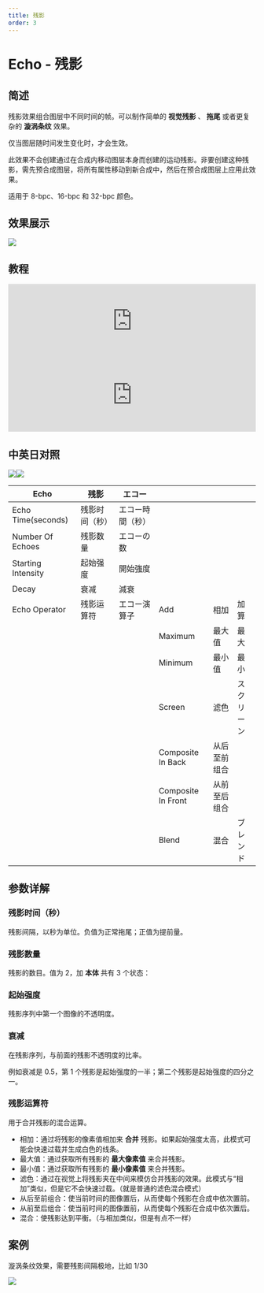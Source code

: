```yaml
---
title: 残影
order: 3
---
```


# Echo - 残影

## 简述

残影效果组合图层中不同时间的帧。可以制作简单的 **视觉残影** 、 **拖尾** 或者更复杂的 **漩涡条纹** 效果。

仅当图层随时间发生变化时，才会生效。

此效果不会创建通过在合成内移动图层本身而创建的运动残影。非要创建这种残影，需先预合成图层，将所有属性移动到新合成中，然后在预合成图层上应用此效果。

适用于 8-bpc、16-bpc 和 32-bpc 颜色。

## 效果展示

![](https://cdn.yuelili.com/20220102102312.png)

## 教程

<iframe src="https://player.bilibili.com/player.html?bvid=BV1e34y1X7Vj&page=40&high_quality=1" width="100%" allowfullscreen="allowfullscreen" frameborder="0"></iframe>

<iframe src="https://player.bilibili.com/player.html?bvid=BV1bt411b7Xx&page=1&high_quality=1" width="100%" allowfullscreen="allowfullscreen" frameborder="0"></iframe>

## 中英日对照

![](https://mir.yuelili.com/user/AE/effects/AE-Effects-Time-Echo.png)![](https://mir.yuelili.com/user/AE/effects/AE-Effects-Time-Echo_cn.png)

| Echo               | 残影           | エコー           |                    |              |            |
| ------------------ | -------------- | ---------------- | ------------------ | ------------ | ---------- |
| Echo Time(seconds) | 残影时间（秒） | エコー時間（秒） |                    |              |            |
| Number Of Echoes   | 残影数量       | エコーの数       |                    |              |            |
| Starting Intensity | 起始强度       | 開始強度         |                    |              |            |
| Decay              | 衰减           | 減衰             |                    |              |            |
| Echo Operator      | 残影运算符     | エコー演算子     | Add                | 相加         | 加算       |
|                    |                |                  | Maximum            | 最大值       | 最大       |
|                    |                |                  | Minimum            | 最小值       | 最小       |
|                    |                |                  | Screen             | 滤色         | スクリーン |
|                    |                |                  | Composite In Back  | 从后至前组合 |            |
|                    |                |                  | Composite In Front | 从前至后组合 |            |
|                    |                |                  | Blend              | 混合         | ブレンド   |

## 参数详解

### 残影时间（秒）

残影间隔，以秒为单位。负值为正常拖尾；正值为提前量。

### 残影数量

残影的数目。值为 2，加 **本体** 共有 3 个状态：

### 起始强度

残影序列中第一个图像的不透明度。

### 衰减

在残影序列，与前面的残影不透明度的比率。

例如衰减是 0.5，第 1 个残影是起始强度的一半；第二个残影是起始强度的四分之一。

### 残影运算符

用于合并残影的混合运算。

- 相加：通过将残影的像素值相加来 **合并** 残影。如果起始强度太高，此模式可能会快速过载并生成白色的线条。
- 最大值：通过获取所有残影的 **最大像素值** 来合并残影。
- 最小值：通过获取所有残影的 **最小像素值** 来合并残影。
- 滤色：通过在视觉上将残影夹在中间来模仿合并残影的效果。此模式与“相加”类似，但是它不会快速过载。（就是普通的滤色混合模式）
- 从后至前组合：使当前时间的图像置后，从而使每个残影在合成中依次置前。
- 从前至后组合：使当前时间的图像置前，从而使每个残影在合成中依次置后。
- 混合：使残影达到平衡。（与相加类似，但是有点不一样）

## 案例

漩涡条纹效果，需要残影间隔极地，比如 1/30

![](https://cdn.yuelili.com/20220102104502.png)
